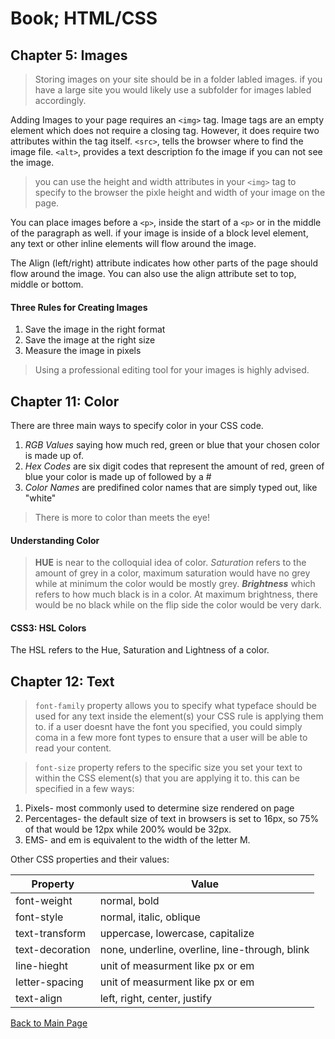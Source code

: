 # Book; HTML/CSS
## Chapter 5: Images
> Storing images on your site should be in a folder labled images.  if you have a large site you would likely use a subfolder for images labled accordingly.

Adding Images to your page requires an `<img>` tag.  Image tags are an empty element which does not require a closing tag.  However, it does require two attributes within the tag itself.  `<src>`, tells the browser where to find the image file.  `<alt>`, provides a text description fo the image if you can not see the image.

> you can use the height and width attributes in your `<img>` tag to specify to the browser the pixle height and width of your image on the page.

You can place images before a `<p>`, inside the start of a `<p>` or in the middle of the paragraph as well.  if your image is inside of a block level element, any text or other inline elements will flow around the image.

The Align (left/right) attribute indicates how other parts of the page should flow around the image.  You can also use the align attribute set to top, middle or bottom.

#### Three Rules for Creating Images
1. Save the image in the right format
1. Save the image at the right size
1. Measure the image in pixels

> Using a professional editing tool for your images is highly advised.

## Chapter 11: Color
There are three main ways to specify color in your CSS code.
1. *RGB Values* saying how much red, green or blue that your chosen color is made up of.
1. *Hex Codes* are six digit codes that represent the amount of red, green of blue your color is made up of followed by a #
1. *Color Names* are predifined color names that are simply typed out, like "white"

> There is more to color than meets the eye!

#### Understanding Color
>**HUE** is near to the colloquial idea of color.
>*Saturation* refers to the amount of grey in a color, maximum saturation would have no grey while at minimum the color would be mostly grey.
>***Brightness*** which refers to how much black is in a color. At maximum brightness, there would be no black while on the flip side the color would be very dark.

#### CSS3: HSL Colors
The HSL refers to the Hue, Saturation and Lightness of a color.

## Chapter 12: Text
>`font-family` property allows you to specify what typeface should be used for any text inside the element(s) your CSS rule is applying them to.  if a user doesnt have the font you specified, you could simply coma in a few more font types to ensure that a user will be able to read your content.

>`font-size` property refers to the specific size you set your text to within the CSS element(s) that you are applying it to.  this can be specified in a few ways:
1. Pixels- most commonly used to determine size rendered on page
1. Percentages- the default size of text in browsers is set to 16px, so 75% of that would be 12px while 200% would be 32px.
1. EMS- and em is equivalent to the width of the letter M.

Other CSS properties and their values:

Property | Value
---------|---------
font-weight | normal, bold
font-style | normal, italic, oblique
text-transform | uppercase, lowercase, capitalize
text-decoration | none, underline, overline, line-through, blink
line-hieght | unit of measurment like px or em
letter-spacing | unit of measurment like px or em
text-align | left, right, center, justify

[Back to Main Page](../README.md)